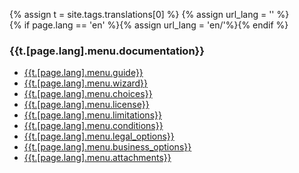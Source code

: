 {% assign t = site.tags.translations[0] %}
        {% assign url_lang = '' %}        
        {% if page.lang == 'en' %}{% assign url_lang = 'en/'%}{% endif %}
<div class="well">
	<h3>{{t.[page.lang].menu.documentation}}</h3>
	<ul>
		<li><a href="/{{url_lang}}dokumentation/komigang">{{t.[page.lang].menu.guide}}</a></li>
		<li><a href="/{{url_lang}}dokumentation/wizard">{{t.[page.lang].menu.wizard}}</a></li>
		<li><a href="/{{url_lang}}dokumentation/vagval">{{t.[page.lang].menu.choices}}</a></li>
		<li><a href="/{{url_lang}}dokumentation/licens">{{t.[page.lang].menu.license}}</a></li>
		<li><a href="/{{url_lang}}dokumentation/begransningar">{{t.[page.lang].menu.limitations}}</a></li>
		<li><a href="/{{url_lang}}dokumentation/villkor">{{t.[page.lang].menu.conditions}}</a></li>
		<li><a href="/{{url_lang}}dokumentation/rattsligaval">{{t.[page.lang].menu.legal_options}}</a></li>
		<li><a href="/{{url_lang}}dokumentation/affarsval">{{t.[page.lang].menu.business_options}}</a></li>
		<li><a href="/{{url_lang}}dokumentation/bilagor">{{t.[page.lang].menu.attachments}}</a></li>
	</ul>
</div>